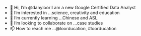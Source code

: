 - 👋 Hi, I’m @danyloor I am a new Google Certified Data Analyst
- 👀 I’m interested in ...science, creativity and education
- 🌱 I’m currently learning ...Chinese and ASL 
- 💞️ I’m looking to collaborate on ...case studies 
- 📫 How to reach me ...@loorducation, #loorducation

<!---
danyloor/danyloor is a ✨ special ✨ repository because its `README.md` (this file) appears on your GitHub profile.
You can click the Preview link to take a look at your changes.
--->
